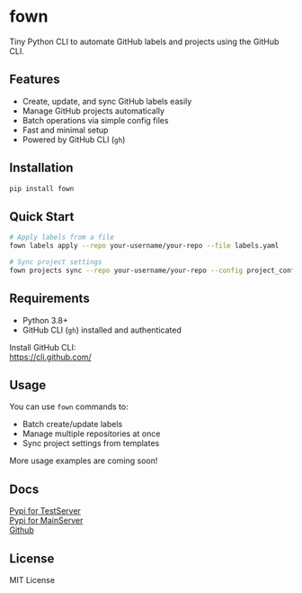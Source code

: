 
# fown

Tiny Python CLI to automate GitHub labels and projects using the GitHub CLI.

## Features

- Create, update, and sync GitHub labels easily
- Manage GitHub projects automatically
- Batch operations via simple config files
- Fast and minimal setup
- Powered by GitHub CLI (`gh`)

## Installation

```bash
pip install fown
```

## Quick Start

```bash
# Apply labels from a file
fown labels apply --repo your-username/your-repo --file labels.yaml

# Sync project settings
fown projects sync --repo your-username/your-repo --config project_config.yaml
```

## Requirements

- Python 3.8+
- GitHub CLI (`gh`) installed and authenticated

Install GitHub CLI:  
https://cli.github.com/

## Usage

You can use `fown` commands to:

- Batch create/update labels
- Manage multiple repositories at once
- Sync project settings from templates

More usage examples are coming soon!

## Docs

[Pypi for TestServer](https://test.pypi.org/project/fown/)  
[Pypi for MainServer](https://pypi.org/project/fown/)  
[Github](https://github.com/bamjun/fown)  

## License

MIT License
